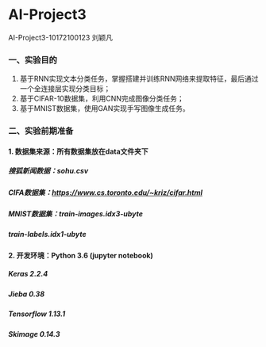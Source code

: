 # AI-Project3
AI-Project3-10172100123 刘颖凡

### 一、实验目的
1. 基于RNN实现文本分类任务，掌握搭建并训练RNN网络来提取特征，最后通过一个全连接层实现分类目标；
2. 基于CIFAR-10数据集，利用CNN完成图像分类任务；
3. 基于MNIST数据集，使用GAN实现手写图像生成任务。
### 二、实验前期准备
####  1. 数据集来源：所有数据集放在data文件夹下
#####               搜狐新闻数据：sohu.csv
#####               CIFA数据集：https://www.cs.toronto.edu/~kriz/cifar.html
#####               MNIST数据集：train-images.idx3-ubyte
#####               train-labels.idx1-ubyte 

#### 2. 开发环境：Python 3.6 (jupyter notebook)
#####            Keras 2.2.4
#####            Jieba 0.38
#####            Tensorflow 1.13.1
#####            Skimage 0.14.3
